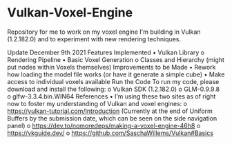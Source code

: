 # Vulkan-Voxel-Engine
Repository for me to work on my voxel engine I'm building in Vulkan (1.2.182.0) and to experiment with new rendering techniques.

Update December 9th 2021
Features Implemented
•	Vulkan Library
  o	Rendering Pipeline
•	Basic Voxel Generation
  o	Classes and Hierarchy (might put nodes within Voxels themselves)
Improvements to be Made
•	Rework how loading the model file works (or have it generate a simple cube)
•	Make access to individual voxels available
Run the Code
To run my code, please download and install the following:
  o	Vulkan SDK (1.2.182.0)
  o	GLM-0.9.9.8
  o	glfw-3.3.4.bin.WIN64
References
•	I’m using these two sites as of right now to foster my understanding of Vulkan and voxel engines:
  o	https://vulkan-tutorial.com/Introduction (Currently at the end of Uniform Buffers by the submission date, which can be seen on the side navigation panel)
  o	https://dev.to/nomoredeps/making-a-voxel-engine-46h8
  o	https://vkguide.dev/ 
  o	https://github.com/SaschaWillems/Vulkan#Basics 


